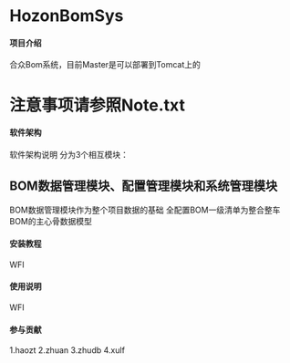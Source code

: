 # HozonBomSys

#### 项目介绍
合众Bom系统，目前Master是可以部署到Tomcat上的
<h1>注意事项请参照Note.txt</h1>

#### 软件架构
软件架构说明
分为3个相互模块：<h2>BOM数据管理模块、配置管理模块和系统管理模块</h2>
BOM数据管理模块作为整个项目数据的基础
全配置BOM一级清单为整合整车BOM的主心骨数据模型

#### 安装教程

WFI

#### 使用说明

WFI

#### 参与贡献
1.haozt
2.zhuan
3.zhudb
4.xulf
